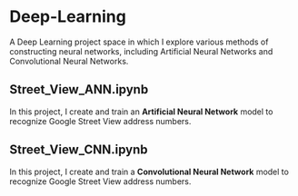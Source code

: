 # Deep-Learning
A Deep Learning project space in which I explore various methods of constructing neural networks, including Artificial Neural Networks and Convolutional Neural Networks.

## Street_View_ANN.ipynb
In this project, I create and train an **Artificial Neural Network** model to recognize Google Street View address numbers.

## Street_View_CNN.ipynb
In this project, I create and train a **Convolutional Neural Network** model to recognize Google Street View address numbers.
